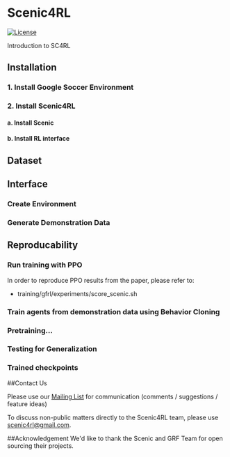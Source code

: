 # Scenic4RL

[![License](https://img.shields.io/badge/License-BSD%203--Clause-blue.svg)](https://opensource.org/licenses/BSD-3-Clause)

Introduction to SC4RL 



## Installation

### 1. Install Google Soccer Environment
### 2. Install Scenic4RL
#### a. Install Scenic
#### b. Install RL interface


## Dataset


## Interface
### Create Environment
### Generate Demonstration Data


## Reproducability 


### Run training with PPO

In order to reproduce PPO results from the paper, please refer to:

- training/gfrl/experiments/score_scenic.sh


### Train agents from demonstration data using Behavior Cloning

### Pretraining... 

### Testing for Generalization 

### Trained checkpoints


##Contact Us


Please use our [Mailing List](https://google.com) for communication (comments / suggestions / feature ideas)

To discuss non-public matters directly to the Scenic4RL team, please use scenic4rl@gmail.com.


##Acknowledgement
We'd like to thank the Scenic and GRF Team for open sourcing their projects.


